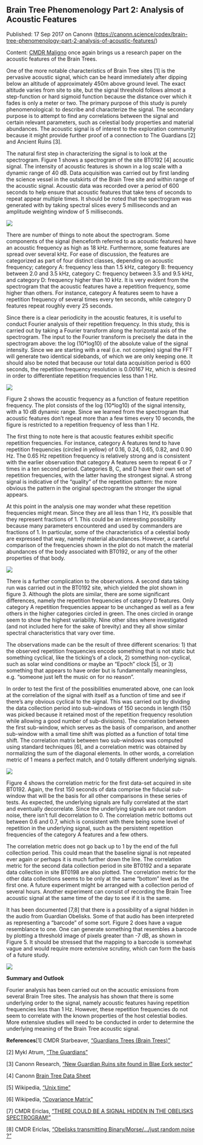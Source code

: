 ## Brain Tree  Phenomenology Part 2: Analysis of Acoustic Features

Published: 17 Sep 2017 on Canonn (https://canonn.science/codex/brain-tree-phenomenology-part-2-analysis-of-acoustic-features/)

Content: [CMDR Maligno](https://canonn.science/user/maligno/) once again brings us a research paper on the acoustic features of the Brain Trees.

One of the more notable characteristics of Brain Tree sites [1] is the pervasive acoustic signal, which can be heard immediately after dipping below an altitude of approximately 450m above ground level. The exact altitude varies from site to site, but the signal threshold follows almost a step-function or hard sigmoid function because the distance over which it fades is only a meter or two. The primary purpose of this study is purely phenomenological: to describe and characterize the signal. The secondary purpose is to attempt to find any correlations between the signal and certain relevant parameters, such as celestial body properties and material abundances. The acoustic signal is of interest to the exploration community because it might provide further proof of a connection to The Guardians [2] and Ancient Ruins [3].

The natural first step in characterizing the signal is to look at the spectrogram. Figure 1 shows a spectrogram of the site BT0192 [4] acoustic signal. The intensity of acoustic features is shown in a log scale with a dynamic range of 40 dB. Data acquisition was carried out by first landing the science vessel in the outskirts of the Brain Tree site and within range of the acoustic signal. Acoustic data was recorded over a period of 600 seconds to help ensure that acoustic features that take tens of seconds to repeat appear multiple times. It should be noted that the spectrogram was generated with by taking spectral slices every 5 milliseconds and an amplitude weighting window of 5 milliseconds.

![](https://canonn.science/wp-content/uploads/2017/09/1-300x148.png)

There are number of things to note about the spectrogram. Some components of the signal (henceforth referred to as acoustic features) have an acoustic frequency as high as 18 kHz. Furthermore, some features are spread over several kHz. For ease of discussion, the features are categorized as part of four distinct classes, depending on acoustic frequency; category A: frequency less than 1.5 kHz, category B: frequency between 2.0 and 3.5 kHz, category C: frequency between 3.5 and 9.5 kHz, and category D: frequency higher than 10 kHz. It is very evident from the spectrogram that the acoustic features have a repetition frequency, some higher than others. For instance, category A features seem to have a repetition frequency of several times every ten seconds, while category D features repeat roughly every 25 seconds.

Since there is a clear periodicity in the acoustic features, it is useful to conduct Fourier analysis of their repetition frequency. In this study, this is carried out by taking a Fourier transform along the horizontal axis of the spectrogram. The input to the Fourier transform is precisely the data in the spectrogram above: the log (10\*log10) of the absolute value of the signal intensity. Since we are starting with a real (i.e. not complex) signal the FFT will generate two identical sidebands, of which we are only keeping one. It should also be noted that because our total data acquisition period is 600 seconds, the repetition frequency resolution is 0.00167 Hz, which is desired in order to differentiate repetition frequencies less than 1 Hz.

![](https://canonn.science/wp-content/uploads/2017/09/2-300x164.png)

Figure 2 shows the acoustic frequency as a function of feature repetition frequency. The plot consists of the log (10\*log10) of the signal intensity, with a 10 dB dynamic range. Since we learned from the spectrogram that acoustic features don’t repeat more than a few times every 10 seconds, the figure is restricted to a repetition frequency of less than 1 Hz.

The first thing to note here is that acoustic features exhibit specific repetition frequencies. For instance, category A features tend to have repetition frequencies (circled in yellow) of 0.16, 0.24, 0.65, 0.82, and 0.90 Hz. The 0.65 Hz repetition frequency is relatively strong and is consistent with the earlier observation that category A features seem to repeat 6 or 7 times in a ten second period. Categories B, C, and D have their own set of repetition frequencies, with the latter having the strongest signal. A strong signal is indicative of the “quality” of the repetition pattern: the more obvious the pattern in the original spectrogram the stronger the signal appears.

At this point in the analysis one may wonder what these repetition frequencies might mean. Since they are all less than 1 Hz, it’s possible that they represent fractions of 1. This could be an interesting possibility because many parameters encountered and used by commanders are fractions of 1. In particular, some of the characteristics of a celestial body are expressed that way, namely material abundances. However, a careful comparison of the frequencies shown in the plot do not match the material abundances of the body associated with BT0192, or any of the other properties of that body.

![](https://canonn.science/wp-content/uploads/2017/09/3-300x165.png)

There is a further complication to the observations. A second data taking run was carried out in the BT0192 site, which yielded the plot shown in figure 3. Although the plots are similar, there are some significant differences, namely the repetition frequencies of category D features. Only category A repetition frequencies appear to be unchanged as well as a few others in the higher categories circled in green. The ones circled in orange seem to show the highest variability. Nine other sites where investigated (and not included here for the sake of brevity) and they all show similar spectral characteristics that vary over time.

The observations made can be the result of three different scenarios: 1) that the observed repetition frequencies encode something that is not static but something cyclical, like the ticking’s of a clock, 2) something non-cyclical, such as solar wind conditions or maybe an “Epoch” clock [5], or 3) something that appears to have order but is fundamentally meaningless, e.g. “someone just left the music on for no reason”.

In order to test the first of the possibilities enumerated above, one can look at the correlation of the signal with itself as a function of time and see if there’s any obvious cyclical to the signal. This was carried out by dividing the data collection period into sub-windows of 150 seconds in length (150 was picked because it retained most of the repetition frequency resolution while allowing a good number of sub-divisions). The correlation between the first sub-window, which serves as the basis of comparison, and another sub-window with a small time shift was plotted as a function of total time shift. The correlation matrix between two sub-windows was computed using standard techniques [6], and a correlation metric was obtained by normalizing the sum of the diagonal elements. In other words, a correlation metric of 1 means a perfect match, and 0 totally different underlying signals.

![](https://canonn.science/wp-content/uploads/2017/09/4-300x159.png)

Figure 4 shows the correlation metric for the first data-set acquired in site BT0192. Again, the first 150 seconds of data comprise the fiducial sub-window that will be the basis for all other comparisons in these series of tests. As expected, the underlying signals are fully correlated at the start and eventually decorrelate. Since the underlying signals are not random noise, there isn’t full decorrelation to 0. The correlation metric bottoms out between 0.6 and 0.7, which is consistent with there being some level of repetition in the underlying signal, such as the persistent repetition frequencies of the category A features and a few others.

The correlation metric does not go back up to 1 by the end of the full collection period. This could mean that the baseline signal is not repeated ever again or perhaps it is much further down the line. The correlation metric for the second data collection period in site BT0192 and a separate data collection in site BT0198 are also plotted. The correlation metric for the other data collections seems to be only at the same “bottom” level as the first one. A future experiment might be arranged with a collection period of several hours. Another experiment can consist of recording the Brain Tree acoustic signal at the same time of the day to see if it is the same.

It has been documented [7,8] that there is a possibility of a signal hidden in the audio from Guardian Obelisks. Some of that audio has been interpreted as representing a “barcode” of some sort. Figure 2 does have a vague resemblance to one. One can generate something that resembles a barcode by plotting a threshold image of pixels greater than -7 dB, as shown in Figure 5. It should be stressed that the mapping to a barcode is somewhat vague and would require more extensive scrutiny, which can form the basis of a future study.

![](https://canonn.science/wp-content/uploads/2017/09/5-300x162.png)

**Summary and Outlook**

Fourier analysis has been carried out on the acoustic emissions from several Brain Tree sites. The analysis has shown that there is some underlying order to the signal, namely acoustic features having repetition frequencies less than 1 Hz. However, these repetition frequencies do not seem to correlate with the known properties of the host celestial bodies. More extensive studies will need to be conducted in order to determine the underlying meaning of the Brain Tree acoustic signal.

**References**[1] CMDR Starbeaver, [“Guardians Trees (Brain Trees)”](https://canonn.science/codex/guardians-trees-brain-trees/)

[2] Mykl Atrum, [“The Guardians”](https://canonn.science/codex/the-guardians/)

[3] Canonn Research, [“New Guardian Ruins site found in Blae Eork sector”](https://canonn.science/news/new-guardian-ruins-site-found-in-blae-eork-sector/)

[4] Canonn [Brain Tree Data Sheet](https://docs.google.com/spreadsheets/d/1O0pr4ppVp9MCr9l3DgahvLRATWVJnBwJAnXk8pV2bHw/edit#gid=1210897867)

[5] Wikipedia, [“Unix time”](https://en.wikipedia.org/wiki/Unix_time)

[6] Wikipedia, [“Covariance Matrix”](https://en.wikipedia.org/wiki/Covariance_matrix#Correlation_matrix)

[7] CMDR Ericlas, [“THERE COULD BE A SIGNAL HIDDEN IN THE OBELISKS SPECTROGRAM!”](https://forums.frontier.co.uk/showthread.php/300054-Alien-archeology-and-other-mysteries-Thread-9-The-Canonn?p=5563663&amp;viewfull=1#post5563663)

[8] CMDR Ericlas, [“Obelisks transmitting Binary/Morse/…/just random noise ?”](https://forums.frontier.co.uk/showthread.php/300054-Alien-archeology-and-other-mysteries-Thread-9-The-Canonn?p=4751754&amp;viewfull=1#post4751754)